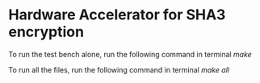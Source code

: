 # Hardware Accelerator for SHA3 encryption

To run the test bench alone, run the following command in terminal
*make*

To run all the files, run the following command in terminal
*make all*
